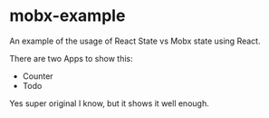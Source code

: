 # mobx-example

An example of the usage of React State vs Mobx state using React.

There are two Apps to show this:
- Counter
- Todo

Yes super original I know, but it shows it well enough.
